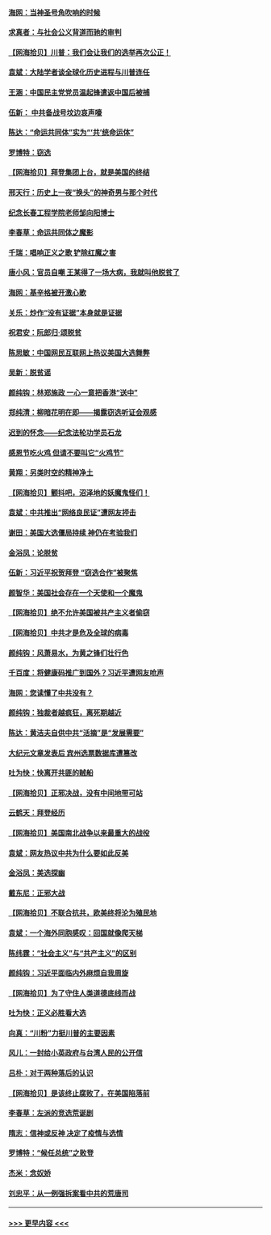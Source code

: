 #### [海网：当神圣号角吹响的时候](../pages/nsc993/n12595891.md?t=12050851) 
#### [求真者：与社会公义背道而驰的审判](../pages/nsc993/n12595868.md?t=12050851) 
#### [【网海拾贝】川普：我们会让我们的选举再次公正！](../pages/nsc993/n12594930.md?t=12050851) 
#### [袁斌：大陆学者谈全球化历史进程与川普连任](../pages/nsc993/n12594690.md?t=12050851) 
#### [王涵：中国民主党党员温起锋遣返中国后被捕](../pages/nsc993/n12594540.md?t=12050851) 
#### [伍新： 中共备战号坟边哀声嚎](../pages/nsc993/n12593086.md?t=12050851) 
#### [陈达：“命运共同体”实为“‘共’统命运体”](../pages/nsc993/n12590865.md?t=12050851) 
#### [罗博特：窃选](../pages/nsc993/n12590619.md?t=12050851) 
#### [【网海拾贝】拜登集团上台，就是美国的终结](../pages/nsc993/n12589725.md?t=12050851) 
#### [邢天行：历史上一夜“换头”的神奇男与那个时代](../pages/nsc993/n12589424.md?t=12050851) 
#### [纪念长春工程学院老师邹向阳博士](../pages/nsc993/n12585390.md?t=12050851) 
#### [李春草：命运共同体之魔影](../pages/nsc993/n12585026.md?t=12050851) 
#### [千瑞：唱响正义之歌 铲除红魔之害](../pages/nsc993/n12585002.md?t=12050851) 
#### [唐小风：官员自嘲 王某得了一场大病，我就叫他脱贫了](../pages/nsc993/n12584981.md?t=12050851) 
#### [海网：基辛格被开激心歌](../pages/nsc993/n12584946.md?t=12050851) 
#### [关乐：炒作“没有证据”本身就是证据](../pages/nsc993/n12583146.md?t=12050851) 
#### [祝君安：阮郎归‧颂脱贫](../pages/nsc993/n12583119.md?t=12050851) 
#### [陈思敏：中国网民互联网上热议美国大选舞弊](../pages/nsc993/n12582845.md?t=12050851) 
#### [吴新：脱贫谣](../pages/nsc993/n12580839.md?t=12050851) 
#### [颜纯钩：林郑施政 一心一意把香港“送中”](../pages/nsc993/n12580805.md?t=12050851) 
#### [郑纯清：柳暗花明在即——揭露窃选听证会观感](../pages/nsc993/n12580795.md?t=12050851) 
#### [迟到的怀念——纪念法轮功学员石龙](../pages/nsc993/n12580245.md?t=12050851) 
#### [感恩节吃火鸡  但请不要叫它“火鸡节”](../pages/nsc993/n12580252.md?t=12050851) 
#### [黄翔：另类时空的精神净土](../pages/nsc993/n12578638.md?t=12050851) 
#### [【网海拾贝】颤抖吧，沼泽地的妖魔鬼怪们！](../pages/nsc993/n12578552.md?t=12050851) 
#### [袁斌：中共推出“网络良民证”遭网友抨击](../pages/nsc993/n12578511.md?t=12050851) 
#### [谢田：美国大选僵局持续 神仍在考验我们](../pages/nsc993/n12577432.md?t=12050851) 
#### [金浴凤：论脱贫](../pages/nsc993/n12576386.md?t=12050851) 
#### [伍新：习近平祝贺拜登 “窃选合作”被聚焦](../pages/nsc993/n12576358.md?t=12050851) 
#### [颜智华：美国社会存在一个天使和一个魔鬼](../pages/nsc993/n12574299.md?t=12050851) 
#### [【网海拾贝】绝不允许美国被共产主义者偷窃](../pages/nsc993/n12573396.md?t=12050851) 
#### [【网海拾贝】中共才是危及全球的病毒](../pages/nsc993/n12571204.md?t=12050851) 
#### [颜纯钩：风萧易水，为黄之锋们壮行色](../pages/nsc993/n12571487.md?t=12050851) 
#### [千百度：将健康码推广到国外？习近平遭网友呛声](../pages/nsc993/n12570808.md?t=12050851) 
#### [海网：您读懂了中共没有？](../pages/nsc993/n12570487.md?t=12050851) 
#### [颜纯钩：独裁者越疯狂，离死期越近](../pages/nsc993/n12569055.md?t=12050851) 
#### [陈达：黄洁夫自供中共“活摘”是“发展需要”](../pages/nsc993/n12568541.md?t=12050851) 
#### [大纪元文章发表后 宾州选票数据库遭篡改](../pages/nsc993/n12568105.md?t=12050851) 
#### [吐为快：快离开共匪的贼船](../pages/nsc993/n12568462.md?t=12050851) 
#### [【网海拾贝】正邪决战，没有中间地带可站](../pages/nsc993/n12568439.md?t=12050851) 
#### [云鹤天：拜登经历](../pages/nsc993/n12567294.md?t=12050851) 
#### [【网海拾贝】美国南北战争以来最重大的战役](../pages/nsc993/n12567247.md?t=12050851) 
#### [袁斌：网友热议中共为什么要如此反美](../pages/nsc993/n12567162.md?t=12050851) 
#### [金浴凤：美选探幽](../pages/nsc993/n12567147.md?t=12050851) 
#### [戴东尼：正邪大战](../pages/nsc993/n12567033.md?t=12050851) 
#### [【网海拾贝】不联合抗共，欧美终将沦为殖民地](../pages/nsc993/n12565068.md?t=12050851) 
#### [袁斌：一个海外同胞感叹：回国就像爬天梯](../pages/nsc993/n12564986.md?t=12050851) 
#### [陈纬霆：“社会主义”与“共产主义”的区别](../pages/nsc993/n12562417.md?t=12050851) 
#### [颜纯钩：习近平面临内外麻烦自我周旋](../pages/nsc993/n12563356.md?t=12050851) 
#### [【网海拾贝】为了守住人类道德底线而战](../pages/nsc993/n12562542.md?t=12050851) 
#### [吐为快：正义必胜看大选](../pages/nsc993/n12561967.md?t=12050851) 
#### [向真：“川粉”力挺川普的主要因素](../pages/nsc993/n12560774.md?t=12050851) 
#### [风儿：一封给小英政府与台湾人民的公开信](../pages/nsc993/n12560581.md?t=12050851) 
#### [吕朴：对于两种落后的认识](../pages/nsc993/n12560492.md?t=12050851) 
#### [【网海拾贝】是该终止腐败了，在美国陷落前](../pages/nsc993/n12559936.md?t=12050851) 
#### [李春草：左派的竞选荒诞剧](../pages/nsc993/n12558380.md?t=12050851) 
#### [隋志：信神或反神 决定了疫情与选情](../pages/nsc993/n12558255.md?t=12050851) 
#### [罗博特：“候任总统”之败登](../pages/nsc993/n12558189.md?t=12050851) 
#### [杰米：念奴娇](../pages/nsc993/n12558174.md?t=12050851) 
#### [刘忠平：从一例强拆案看中共的荒唐司](../pages/nsc993/n12558036.md?t=12050851) 

----
#### [ >>> 更早内容 <<< ](../indexes/nsc993-earlier.md)
